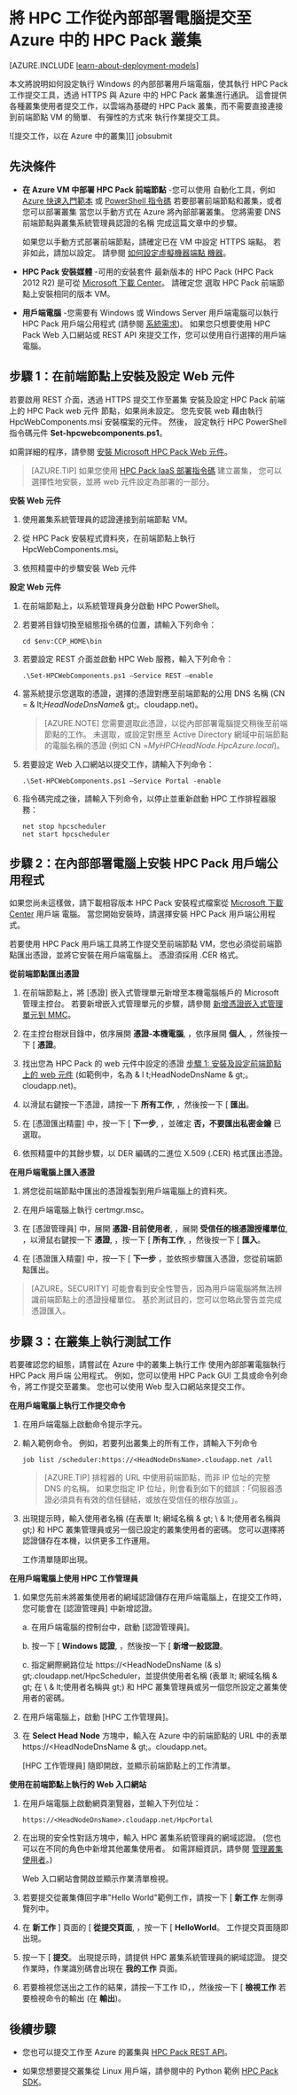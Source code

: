 <properties
 pageTitle="將工作提交至 Azure 中的 HPC Pack 叢集 | Microsoft Azure"
 description="了解如何設定內部部署電腦，以將工作提交至 Azure 中的 HPC Pack 叢集"
 services="virtual-machines"
 documentationCenter=""
 authors="dlepow"
 manager="timlt"
 editor=""
 tags="azure-resource-manager,azure-service-management,hpc-pack"/>
<tags
ms.service="virtual-machines"
 ms.devlang="na"
 ms.topic="article"
 ms.tgt_pltfrm="vm-multiple"
 ms.workload="big-compute"
 ms.date="09/28/2015"
 ms.author="danlep"/>

# 將 HPC 工作從內部部署電腦提交至 Azure 中的 HPC Pack 叢集

[AZURE.INCLUDE [learn-about-deployment-models](../../includes/learn-about-deployment-models-both-include.md)]

本文將說明如何設定執行 Windows 的內部部署用戶端電腦，使其執行 HPC Pack 工作提交工具，透過 HTTPS 與 Azure 中的 HPC Pack 叢集進行通訊。 這會提供各種叢集使用者提交工作，以雲端為基礎的 HPC Pack 叢集，而不需要直接連接到前端節點 VM 的簡單、 有彈性的方式來
執行作業提交工具。

![提交工作，以在 Azure 中的叢集][] jobsubmit

## 先決條件

* **在 Azure VM 中部署 HPC Pack 前端節點** -您可以使用
自動化工具，例如 [Azure 快速入門範本](https://azure.microsoft.com/documentation/templates/) 或 [PowerShell 指令碼](virtual-machines-hpcpack-cluster-powershell-script.md)
若要部署前端節點和叢集，或者您可以部署叢集
當您以手動方式在 Azure 將內部部署叢集。 您將需要 DNS
前端節點與叢集系統管理員認證的名稱
完成這篇文章中的步驟。

    如果您以手動方式部署前端節點，請確定已在 VM 中設定 HTTPS 端點。 若非如此，請加以設定。 請參閱 [如何設定虛擬機器端點
機器](virtual-machines-set-up-endpoints.md)。

* **HPC Pack 安裝媒體** -可用的安裝套件
最新版本的 HPC Pack (HPC Pack 2012 R2) 是可從
[Microsoft 下載
Center](http://go.microsoft.com/fwlink/?LinkId=328024)。 請確定您
選取 HPC Pack 前端節點上安裝相同的版本
VM。

* **用戶端電腦** -您需要有 Windows 或 Windows Server 用戶端電腦可以執行 HPC Pack 用戶端公用程式 (請參閱 [系統需求](https://technet.microsoft.com/library/dn535781.aspx))。 如果您只想要使用 HPC Pack Web 入口網站或 REST API 來提交工作，您可以使用自行選擇的用戶端電腦。


## 步驟 1：在前端節點上安裝及設定 Web 元件

若要啟用 REST 介面，透過 HTTPS 提交工作至叢集
安裝及設定 HPC Pack 前端上的 HPC Pack web 元件
節點，如果尚未設定。 您先安裝 web
藉由執行 HpcWebComponents.msi 安裝檔案的元件。 然後，
設定執行 HPC PowerShell 指令碼元件
**Set-hpcwebcomponents.ps1**。

如需詳細的程序，請參閱 [安裝 Microsoft HPC Pack Web
元件](http://technet.microsoft.com/library/hh314627.aspx)。

>[AZURE.TIP] 如果您使用 [HPC Pack IaaS 部署指令碼](virtual-machines-hpcpack-cluster-powershell-script.md) 建立叢集，
您可以選擇性地安裝，並將 web 元件設定為部署的一部分。

**安裝 Web 元件**

1. 使用叢集系統管理員的認證連接到前端節點 VM。

2. 從 HPC Pack 安裝程式資料夾，在前端節點上執行 HpcWebComponents.msi。

3. 依照精靈中的步驟安裝 Web 元件

**設定 Web 元件**

1. 在前端節點上，以系統管理員身分啟動 HPC PowerShell。

2. 若要將目錄切換至組態指令碼的位置，請輸入下列命令：

    ```
    cd $env:CCP_HOME\bin
    ```
3. 若要設定 REST 介面並啟動 HPC Web 服務，輸入下列命令：

    ```
    .\Set-HPCWebComponents.ps1 –Service REST –enable
    ```

4. 當系統提示您選取的憑證，選擇的憑證對應至前端節點的公用 DNS 名稱 (CN = & lt;*HeadNodeDnsName*& gt;。cloudapp.net)。

    >[AZURE.NOTE] 您需要選取此憑證，以從內部部署電腦提交稍後至前端節點的工作。 未選取，或設定對應至 Active Directory 網域中前端節點的電腦名稱的憑證 (例如 CN =*MyHPCHeadNode.HpcAzure.local*)。

5. 若要設定 Web 入口網站以提交工作，請輸入下列命令：

    ```
    .\Set-HPCWebComponents.ps1 –Service Portal -enable
    ```
6. 指令碼完成之後，請輸入下列命令，以停止並重新啟動 HPC 工作排程器服務：

    ```
    net stop hpcscheduler
    net start hpcscheduler
    ```

## 步驟 2：在內部部署電腦上安裝 HPC Pack 用戶端公用程式

如果您尚未這樣做，請下載相容版本
HPC Pack 安裝程式檔案從 [Microsoft 下載
Center](http://go.microsoft.com/fwlink/?LinkId=328024) 用戶端
電腦。 當您開始安裝時，請選擇安裝 HPC Pack 用戶端公用程式。

若要使用 HPC Pack 用戶端工具將工作提交至前端節點 VM，您也必須從前端節點匯出憑證，並將它安裝在用戶端電腦上。 憑證須採用 .CER 格式。

**從前端節點匯出憑證**

1. 在前端節點上，將 [憑證] 嵌入式管理單元新增至本機電腦帳戶的 Microsoft 管理主控台。 若要新增嵌入式管理單元的步驟，請參閱 [新增憑證嵌入式管理單元到 MMC](https://technet.microsoft.com/library/cc754431.aspx)。

2. 在主控台樹狀目錄中，依序展開 **憑證-本機電腦**, ，依序展開 **個人**, ，然後按一下 [ **憑證**。

3. 找出您為 HPC Pack 的 web 元件中設定的憑證 [步驟 1: 安裝及設定前端節點上的 web 元件](#step-1:-install-and-configure-the-web-components-on-the-head-node) (如範例中，名為 & l t;HeadNodeDnsName & gt;。cloudapp.net)。

4. 以滑鼠右鍵按一下憑證，請按一下 **所有工作**, ，然後按一下 [ **匯出**。

5. 在 [憑證匯出精靈] 中，按一下 [ **下一步**, ，並確定 **否，不要匯出私密金鑰** 已選取。

6. 依照精靈中的其餘步驟，以 DER 編碼的二進位 X.509 (.CER) 格式匯出憑證。


**在用戶端電腦上匯入憑證**


1. 將您從前端節點中匯出的憑證複製到用戶端電腦上的資料夾。

2. 在用戶端電腦上執行 certmgr.msc。

3. 在 [憑證管理員] 中，展開 **憑證-目前使用者**, ，展開 **受信任的根憑證授權單位**, ，以滑鼠右鍵按一下 **憑證**, ，按一下 [ **所有工作**, ，然後按一下 [ **匯入**。

4. 在 [憑證匯入精靈] 中，按一下 [ **下一步** ，並依照步驟匯入憑證，您從前端節點匯出。



>[AZURE。SECURITY] 可能會看到安全性警告，因為用戶端電腦將無法辨識前端節點上的憑證授權單位。 基於測試目的，您可以忽略此警告並完成憑證匯入。

## 步驟 3：在叢集上執行測試工作

若要確認您的組態，請嘗試在 Azure 中的叢集上執行工作
使用內部部署電腦執行 HPC Pack 用戶端
公用程式。 例如，您可以使用 HPC Pack GUI 工具或命令列命令，將工作提交至叢集。 您也可以使用 Web 型入口網站來提交工作。


**在用戶端電腦上執行工作提交命令**


1. 在用戶端電腦上啟動命令提示字元。

2. 輸入範例命令。 例如，若要列出叢集上的所有工作，請輸入下列命令

    ```
    job list /scheduler:https://<HeadNodeDnsName>.cloudapp.net /all
    ```
    
    >[AZURE.TIP] 排程器的 URL 中使用前端節點，而非 IP 位址的完整 DNS 的名稱。 如果您指定 IP 位址，則會看到如下的錯誤：「伺服器憑證必須具有有效的信任鏈結，或放在受信任的根存放區」。

3. 出現提示時，輸入使用者名稱 (在表單 lt; 網域名稱 & gt; \\ & lt;使用者名稱與 gt;) 和 HPC 叢集管理員或另一個已設定的叢集使用者的密碼。 您可以選擇將認證儲存在本機，以供更多工作運用。

    工作清單隨即出現。


**在用戶端電腦上使用 HPC 工作管理員**

1. 如果您先前未將叢集使用者的網域認證儲存在用戶端電腦上，在提交工作時，您可能會在 [認證管理員] 中新增認證。

    a. 在用戶端電腦的控制台中，啟動 [認證管理員]。

    b. 按一下 [ **Windows 認證**, ，然後按一下 [ **新增一般認證**。

    c. 指定網際網路位址 https://&lt;HeadNodeDnsName (& s) gt;.cloudapp.net/HpcScheduler，並提供使用者名稱 (表單 lt; 網域名稱 & gt; 在 \\ & lt;使用者名稱與 gt;) 和 HPC 叢集管理員或另一個您所設定之叢集使用者的密碼。

2. 在用戶端電腦上，啟動 [HPC 工作管理員]。

3. 在 **Select Head Node** 方塊中，輸入在 Azure 中的前端節點的 URL 中的表單 https://&lt;HeadNodeDnsName & gt;。cloudapp.net。

    [HPC 工作管理員] 隨即開啟，並顯示前端節點上的工作清單。

**使用在前端節點上執行的 Web 入口網站**

1. 在用戶端電腦上啟動網頁瀏覽器，並輸入下列位址：

    ```
    https://<HeadNodeDnsName>.cloudapp.net/HpcPortal
    ```
2. 在出現的安全性對話方塊中，輸入 HPC 叢集系統管理員的網域認證。 (您也可以在不同的角色中新增其他叢集使用者。 如需詳細資訊，請參閱 [管理叢集使用者](https://technet.microsoft.com/library/ff919335.aspx)。)

    Web 入口網站會開啟並顯示作業清單檢視。

3. 若要提交從叢集傳回字串"Hello World"範例工作，請按一下 [ **新工作** 左側導覽列中。

4. 在 **新工作** ] 頁面的 [ **從提交頁面**, ，按一下 [ **HelloWorld**。 工作提交頁面隨即出現。

5. 按一下 [ **提交**。 出現提示時，請提供 HPC 叢集系統管理員的網域認證。 提交作業時，作業識別碼會出現在 **我的工作** 頁面。

6. 若要檢視您送出之工作的結果，請按一下工作 ID，，然後按一下 [ **檢視工作** 若要檢視命令的輸出 (在 **輸出**)。

## 後續步驟

* 您也可以提交工作至 Azure 的叢集與 [HPC Pack REST API](http://social.technet.microsoft.com/wiki/contents/articles/7737.creating-and-submitting-jobs-by-using-the-rest-api-in-microsoft-hpc-pack-windows-hpc-server.aspx)。

* 如果您想要提交叢集從 Linux 用戶端，請參閱中的 Python 範例 [HPC Pack SDK](https://www.microsoft.com/download/details.aspx?id=47756)。


<!--Image references-->
[jobsubmit]: ./media/virtual-machines-hpcpack-cluster-submit-jobs/jobsubmit.png

